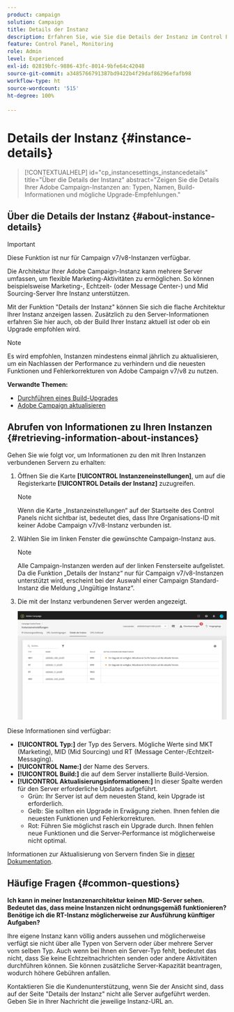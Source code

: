 ```yaml
---
product: campaign
solution: Campaign
title: Details der Instanz
description: Erfahren Sie, wie Sie die Details der Instanz im Control Panel überwachen können
feature: Control Panel, Monitoring
role: Admin
level: Experienced
exl-id: 02819bfc-9886-43fc-8014-9bfe64c42048
source-git-commit: a3485766791387bd9422b4f29daf86296efafb98
workflow-type: ht
source-wordcount: '515'
ht-degree: 100%

---
```


# Details der Instanz {#instance-details}

>[!CONTEXTUALHELP]
>id="cp_instancesettings_instancedetails"
>title="Über die Details der Instanz"
>abstract="Zeigen Sie die Details Ihrer Adobe Campaign-Instanzen an: Typen, Namen, Build-Informationen und mögliche Upgrade-Empfehlungen."

## Über die Details der Instanz {#about-instance-details}

>[!IMPORTANT]
>
>Diese Funktion ist nur für Campaign v7/v8-Instanzen verfügbar.

Die Architektur Ihrer Adobe Campaign-Instanz kann mehrere Server umfassen, um flexible Marketing-Aktivitäten zu ermöglichen. So können beispielsweise Marketing-, Echtzeit- (oder Message Center-) und Mid Sourcing-Server Ihre Instanz unterstützen.

Mit der Funktion &quot;Details der Instanz&quot; können Sie sich die flache Architektur Ihrer Instanz anzeigen lassen. Zusätzlich zu den Server-Informationen erfahren Sie hier auch, ob der Build Ihrer Instanz aktuell ist oder ob ein Upgrade empfohlen wird.

>[!NOTE]
>
>Es wird empfohlen, Instanzen mindestens einmal jährlich zu aktualisieren, um ein Nachlassen der Performance zu verhindern und die neuesten Funktionen und Fehlerkorrekturen von Adobe Campaign v7/v8 zu nutzen.

**Verwandte Themen:**

* [Durchführen eines Build-Upgrades](https://experienceleague.adobe.com/docs/campaign-classic/using/monitoring-campaign-classic/updating-adobe-campaign/build-upgrade.html?lang=de)
* [Adobe Campaign aktualisieren](https://experienceleague.adobe.com/docs/campaign-classic/using/monitoring-campaign-classic/updating-adobe-campaign/introduction.html?lang=de)

## Abrufen von Informationen zu Ihren Instanzen {#retrieving-information-about-instances}

Gehen Sie wie folgt vor, um Informationen zu den mit Ihren Instanzen verbundenen Servern zu erhalten:

1. Öffnen Sie die Karte **[!UICONTROL Instanzeneinstellungen]**, um auf die Registerkarte **[!UICONTROL Details der Instanz]** zuzugreifen.

   >[!NOTE]
   >
   >Wenn die Karte „Instanzeinstellungen“ auf der Startseite des Control Panels nicht sichtbar ist, bedeutet dies, dass Ihre Organisations-ID mit keiner Adobe Campaign v7/v8-Instanz verbunden ist.

1. Wählen Sie im linken Fenster die gewünschte Campaign-Instanz aus.

   >[!NOTE]
   >
   >Alle Campaign-Instanzen werden auf der linken Fensterseite aufgelistet. Da die Funktion „Details der Instanz“ nur für Campaign v7/v8-Instanzen unterstützt wird, erscheint bei der Auswahl einer Campaign Standard-Instanz die Meldung „Ungültige Instanz“.

1. Die mit der Instanz verbundenen Server werden angezeigt.

   ![](assets/instance_details.png)

Diese Informationen sind verfügbar:

* **[!UICONTROL Typ:]** der Typ des Servers. Mögliche Werte sind MKT (Marketing), MID (Mid Sourcing) und RT (Message Center-/Echtzeit-Messaging).
* **[!UICONTROL Name:]** der Name des Servers.
* **[!UICONTROL Build:]** die auf dem Server installierte Build-Version.
* **[!UICONTROL Aktualisierungsinformationen:]** In dieser Spalte werden für den Server erforderliche Updates aufgeführt.
   * Grün: Ihr Server ist auf dem neuesten Stand, kein Upgrade ist erforderlich.
   * Gelb: Sie sollten ein Upgrade in Erwägung ziehen. Ihnen fehlen die neuesten Funktionen und Fehlerkorrekturen.
   * Rot: Führen Sie möglichst rasch ein Upgrade durch. Ihnen fehlen neue Funktionen und die Server-Performance ist möglicherweise nicht optimal.

Informationen zur Aktualisierung von Servern finden Sie in [dieser Dokumentation](https://experienceleague.adobe.com/docs/campaign-classic/using/monitoring-campaign-classic/updating-adobe-campaign/build-upgrade.html?lang=de).

## Häufige Fragen {#common-questions}

**Ich kann in meiner Instanzenarchitektur keinen MID-Server sehen. Bedeutet das, dass meine Instanzen nicht ordnungsgemäß funktionieren? Benötige ich die RT-Instanz möglicherweise zur Ausführung künftiger Aufgaben?**

Ihre eigene Instanz kann völlig anders aussehen und möglicherweise verfügt sie nicht über alle Typen von Servern oder über mehrere Server vom selben Typ. Auch wenn bei Ihnen ein Server-Typ fehlt, bedeutet das nicht, dass Sie keine Echtzeitnachrichten senden oder andere Aktivitäten durchführen können. Sie können zusätzliche Server-Kapazität beantragen, wodurch höhere Gebühren anfallen.

Kontaktieren Sie die Kundenunterstützung, wenn Sie der Ansicht sind, dass auf der Seite &quot;Details der Instanz&quot; nicht alle Server aufgeführt werden. Geben Sie in Ihrer Nachricht die jeweilige Instanz-URL an.
